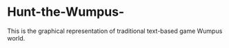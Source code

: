 # Hunt-the-Wumpus-
This is the graphical representation of traditional text-based game Wumpus world.
